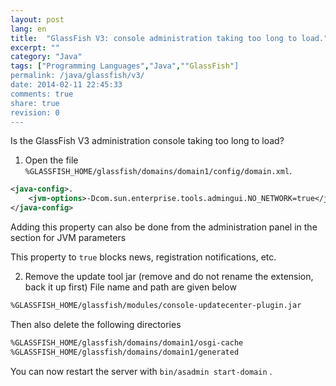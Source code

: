 ```yaml
---
layout: post
lang: en
title:  "GlassFish V3: console administration taking too long to load."
excerpt: ""
category: "Java"
tags: ["Programming Languages","Java",""GlassFish"]
permalink: /java/glassfish/v3/
date: 2014-02-11 22:45:33
comments: true
share: true
revision: 0
---
```


Is the GlassFish V3 administration console taking too long to load?

1. Open the file `%GLASSFISH_HOME/glassfish/domains/domain1/config/domain.xml`.

 ```xml
<java-config>. 
     <jvm-options>-Dcom.sun.enterprise.tools.admingui.NO_NETWORK=true</jvm-options>
</java-config> 
```

Adding this property can also be done from the administration panel in the section for JVM parameters 

This property to `true` blocks news, registration notifications, etc.

2. Remove the update tool jar (remove and do not rename the extension, back it up first)
File name and path are given below

```bash
%GLASSFISH_HOME/glassfish/modules/console-updatecenter-plugin.jar
```

Then also delete the following directories

```bash
%GLASSFISH_HOME/glassfish/domains/domain1/osgi-cache
%GLASSFISH_HOME/glassfish/domains/domain1/generated
```

You can now restart the server with `bin/asadmin start-domain` .

